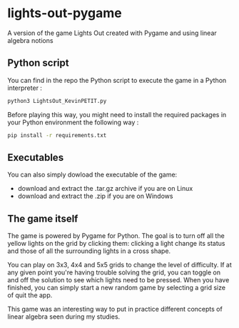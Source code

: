 # lights-out-pygame
A version of the game Lights Out created with Pygame and using linear algebra notions

## Python script
You can find in the repo the Python script to execute the game in a Python interpreter :
```bash
python3 LightsOut_KevinPETIT.py
```

Before playing this way, you might need to install the required packages in your Python environment the following way :
```bash
pip install -r requirements.txt
```

## Executables
You can also simply dowload the executable of the game:
- download and extract the .tar.gz archive if you are on Linux
- download and extract the .zip if you are on Windows

## The game itself

The game is powered by Pygame for Python. The goal is to turn off all the yellow lights on the grid by clicking them: clicking a light change its status and those of all the surrounding lights in a cross shape. 

You can play on 3x3, 4x4 and 5x5 grids to change the level of difficulty. If at any given point you're having trouble solving the grid, you can toggle on and off the solution to see which lights need to be pressed. When you have finished, you can simply start a new random game by selecting a grid size of quit the app.

This game was an interesting way to put in practice different concepts of linear algebra seen during my studies.
